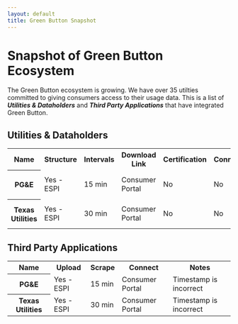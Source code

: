 ```yaml
---
layout: default
title: Green Button Snapshot
---
```


# Snapshot of Green Button Ecosystem

The Green Button ecosystem is growing. We have over 35 utilties committed to giving consumers access to their usage data. This is a list of ***Utilities & Dataholders*** and ***Third Party Applications*** that have integrated Green Button.


## Utilities & Dataholders

<table>
	<tr>
		<th class="table-column">Name</th>
		<th class="table-column">Structure</th>
		<th class="table-column">Intervals</th>
		<th class="table-column">Download Link</th>
		<th class="table-column">Certification</th>
		<th class="table-column">Connect</th>
		<th class="table-column">Notes</th>
	</tr>
	<tr>
		<th>PG&amp;E</th>
		<td>Yes - ESPI</td>
		<td>15 min</td>
		<td>Consumer Portal</td>
		<td>No</td>
		<td>No</td>
		<td>Timestamp is incorrect</td>
	</tr>
	<tr class="odd">
		<th>Texas Utilities</th>
		<td>Yes - ESPI</td>
		<td>30 min</td>
		<td>Consumer Portal</td>
		<td>No</td>
		<td>No</td>
		<td>Timestamp is incorrect</td>
	</tr>
</table>

## Third Party Applications

<table>
	<tr>
		<th class="table-column">Name</th>
		<th class="table-column">Upload</th>
		<th class="table-column">Scrape</th>
		<th class="table-column">Connect</th>
		<th class="table-column">Notes</th>
	</tr>
	<tr>
		<th>PG&amp;E</th>
		<td>Yes - ESPI</td>
		<td>15 min</td>
		<td>Consumer Portal</td>
		<td>Timestamp is incorrect</td>
	</tr>
	<tr class="odd">
		<th>Texas Utilities</th>
		<td>Yes - ESPI</td>
		<td>30 min</td>
		<td>Consumer Portal</td>
		<td>Timestamp is incorrect</td>
	</tr>
</table>
